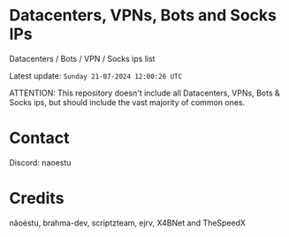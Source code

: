 # Datacenters, VPNs, Bots and Socks IPs
 
Datacenters / Bots / VPN / Socks ips list

Latest update: `Sunday 21-07-2024 12:00:26 UTC` 

ATTENTION: This repository doesn't include all Datacenters, VPNs, Bots & Socks ips, 
but should include the vast majority of common ones.

# Contact
Discord: naoestu

# Credits
nãoéstu, brahma-dev, scriptzteam, ejrv, X4BNet and TheSpeedX
